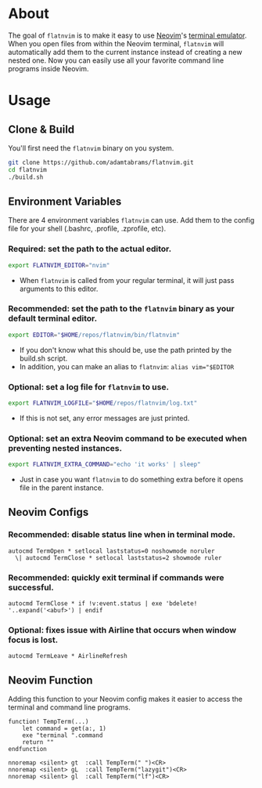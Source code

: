 # About

The goal of `flatnvim` is to make it easy to use [Neovim](https://neovim.io/)'s
[terminal emulator](https://neovim.io/doc/user/nvim_terminal_emulator.html).
When you open files from within the Neovim terminal, `flatnvim` will automatically add them
to the current instance instead of creating a new nested one.
Now you can easily use all your favorite command line programs inside Neovim.

# Usage

## Clone & Build
You'll first need the `flatnvim` binary on you system.

```sh
git clone https://github.com/adamtabrams/flatnvim.git
cd flatnvim
./build.sh
```

## Environment Variables
There are 4 environment variables `flatnvim` can use.
Add them to the config file for your shell (.bashrc, .profile, .zprofile, etc).

### Required: set the path to the actual editor.
```sh
export FLATNVIM_EDITOR="nvim"
```
- When `flatnvim` is called from your regular terminal, it will just pass arguments to this editor.

### Recommended: set the path to the `flatnvim` binary as your default terminal editor.
```sh
export EDITOR="$HOME/repos/flatnvim/bin/flatnvim"
```
- If you don't know what this should be, use the path printed by the build.sh script.
- In addition, you can make an alias to `flatnvim`: `alias vim="$EDITOR`

### Optional: set a log file for `flatnvim` to use.
```sh
export FLATNVIM_LOGFILE="$HOME/repos/flatnvim/log.txt"
```
- If this is not set, any error messages are just printed.

### Optional: set an extra Neovim command to be executed when preventing nested instances.
```sh
export FLATNVIM_EXTRA_COMMAND="echo 'it works' | sleep"
```
- Just in case you want `flatnvim` to do something extra before it opens file in the parent instance.


## Neovim Configs

### Recommended: disable status line when in terminal mode.
```viml
autocmd TermOpen * setlocal laststatus=0 noshowmode noruler
  \| autocmd TermClose * setlocal laststatus=2 showmode ruler

```

### Recommended: quickly exit terminal if commands were successful.
```viml
autocmd TermClose * if !v:event.status | exe 'bdelete! '..expand('<abuf>') | endif
```

### Optional: fixes issue with Airline that occurs when window focus is lost.
```viml
autocmd TermLeave * AirlineRefresh
```


## Neovim Function

Adding this function to your Neovim config makes it easier to access the terminal and command line programs.

```viml
function! TempTerm(...)
    let command = get(a:, 1)
    exe "terminal ".command
    return ""
endfunction
```

```viml
nnoremap <silent> gt  :call TempTerm(" ")<CR>
nnoremap <silent> gL  :call TempTerm("lazygit")<CR>
nnoremap <silent> gl  :call TempTerm("lf")<CR>
```
